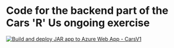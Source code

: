 # Code for the backend part of the Cars 'R' Us ongoing exercise

[![Build and deploy JAR app to Azure Web App - CarsV1](https://github.com/mrbrogaardkaiser/carsrus/actions/workflows/main_carsv1.yml/badge.svg)](https://github.com/mrbrogaardkaiser/carsrus/actions/workflows/main_carsv1.yml)
